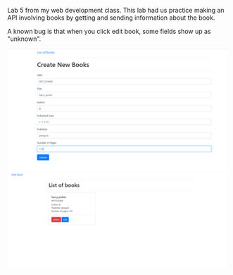 Lab 5 from my web development class. This lab had us practice making an API involving books by getting and sending information about the book.

A known bug is that when you click edit book, some fields show up as "unknown".

<img src="demo.png" width=500>
<br>
<img src="demo2.png" width=500>
